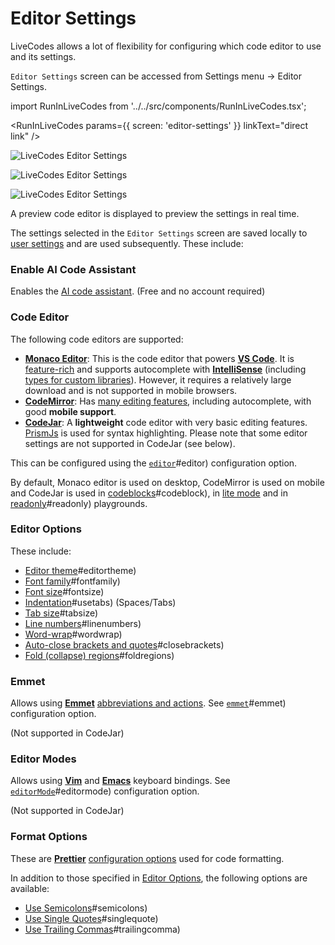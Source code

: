 # Editor Settings

LiveCodes allows a lot of flexibility for configuring which code editor to use and its settings.

`Editor Settings` screen can be accessed from Settings menu → Editor Settings.

import RunInLiveCodes from '../../src/components/RunInLiveCodes.tsx';

<RunInLiveCodes params={{ screen: 'editor-settings' }} linkText="direct link" />

![LiveCodes Editor Settings](../../static/img/screenshots/editor-settings-1.jpg)

![LiveCodes Editor Settings](../../static/img/screenshots/editor-settings-2.jpg)

![LiveCodes Editor Settings](../../static/img/screenshots/editor-settings-3.jpg)

A preview code editor is displayed to preview the settings in real time.

The settings selected in the `Editor Settings` screen are saved locally to [user settings](./user-settings.html.md) and are used subsequently. These include:

### Enable AI Code Assistant

Enables the [AI code assistant](./ai.html.md). (Free and no account required)

### Code Editor

The following code editors are supported:

- [**Monaco Editor**](https://microsoft.github.io/monaco-editor/): This is the code editor that powers [**VS Code**](https://code.visualstudio.com/). It is [feature-rich](https://code.visualstudio.com/docs/editor/codebasics) and supports autocomplete with [**IntelliSense**](https://code.visualstudio.com/docs/editor/intellisense) (including [types for custom libraries](./intellisense.html.md)). However, it requires a relatively large download and is not supported in mobile browsers.
- [**CodeMirror**](https://codemirror.net/): Has [many editing features](https://codemirror.net/docs/extensions/), including autocomplete, with good **mobile support**.
- [**CodeJar**](https://medv.io/codejar/): A **lightweight** code editor with very basic editing features. [PrismJs](https://prismjs.com/) is used for syntax highlighting. Please note that some editor settings are not supported in CodeJar (see below).

This can be configured using the [`editor`](../configuration/configuration-object.html.md)#editor) configuration option.

By default, Monaco editor is used on desktop, CodeMirror is used on mobile and CodeJar is used in [codeblocks](./display-modes.html.md)#codeblock), in [lite mode](./lite.html.md) and in [readonly](../configuration/configuration-object.html.md)#readonly) playgrounds.

### Editor Options

These include:

- [Editor theme](../configuration/configuration-object.html.md)#editortheme)
- [Font family](../configuration/configuration-object.html.md)#fontfamily)
- [Font size](../configuration/configuration-object.html.md)#fontsize)
- [Indentation](../configuration/configuration-object.html.md)#usetabs) (Spaces/Tabs)
- [Tab size](../configuration/configuration-object.html.md)#tabsize)
- [Line numbers](../configuration/configuration-object.html.md)#linenumbers)
- [Word-wrap](../configuration/configuration-object.html.md)#wordwrap)
- [Auto-close brackets and quotes](../configuration/configuration-object.html.md)#closebrackets)
- [Fold (collapse) regions](../configuration/configuration-object.html.md)#foldregions)

### Emmet

Allows using [**Emmet**](https://emmet.io/) [abbreviations and actions](https://docs.emmet.io/). See [`emmet`](../configuration/configuration-object.html.md)#emmet) configuration option.

(Not supported in CodeJar)

### Editor Modes

Allows using [**Vim**](https://vimhelp.org/) and [**Emacs**](https://www.gnu.org/software/emacs/manual/html_node/emacs/Basic.html) keyboard bindings. See [`editorMode`](../configuration/configuration-object.html.md)#editormode) configuration option.

(Not supported in CodeJar)

### Format Options

These are [**Prettier**](https://prettier.io/) [configuration options](https://prettier.io/docs/en/options.html) used for code formatting.

In addition to those specified in [Editor Options](#editor-options), the following options are available:

- [Use Semicolons](../configuration/configuration-object.html.md)#semicolons)
- [Use Single Quotes](../configuration/configuration-object.html.md)#singlequote)
- [Use Trailing Commas](../configuration/configuration-object.html.md)#trailingcomma)